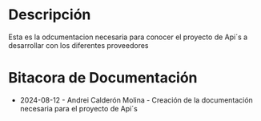 # Descripción

Esta es la odcumentacion necesaria para conocer el proyecto de Api´s a desarrollar con los diferentes proveedores

# Bitacora de Documentación

- 2024-08-12 - Andrei Calderón Molina - Creación de la documentación necesaria para el proyecto de Api´s
